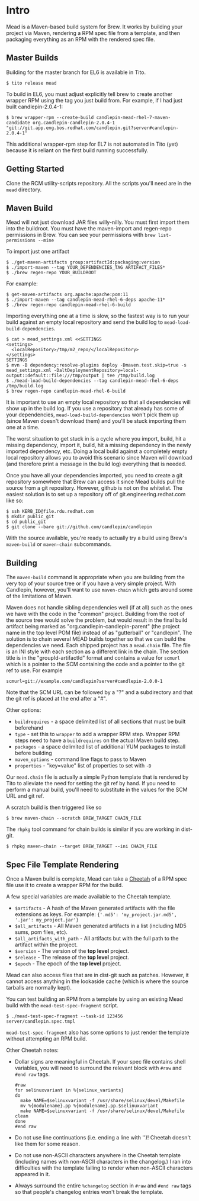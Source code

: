 # Intro
Mead is a Maven-based build system for Brew.  It works by building your
project via Maven, rendering a RPM spec file from a template, and then packaging
everything as an RPM with the rendered spec file.

## Master Builds
Building for the master branch for EL6 is available in Tito.

```
$ tito release mead
```

To build in EL6, you must adjust explicitly tell brew to create another wrapper
RPM using the tag you just build from.  For example, if I had just built
candlepin-2.0.4-1:

```
$ brew wrapper-rpm --create-build candlepin-mead-rhel-7-maven-candidate org.candlepin-candlepin-2.0.4-1 "git://git.app.eng.bos.redhat.com/candlepin.git?server#candlepin-2.0.4-1"
```

This additional wrapper-rpm step for EL7 is not automated in Tito (yet) because
it is reliant on the first build running successfully.

## Getting Started
Clone the RCM utility-scripts repository.  All the scripts you'll need are in
the `mead` directory.

## Maven Build
Mead will not just download JAR files willy-nilly.  You must first import them
into the buildroot.  You must have the maven-import and regen-repo permissions
in Brew.  You can see your permissions with `brew list-permissions --mine`

To import just one artifact

```
$ ./get-maven-artifacts group:artifactId:packaging:version
$ ./import-maven --tag YOUR_DEPENDENCIES_TAG ARTIFACT_FILES*
$ ./brew regen-repo YOUR_BUILDROOT
```

For example:
```
$ get-maven-artifacts org.apache:apache:pom:11
$ ./import-maven --tag candlepin-mead-rhel-6-deps apache-11*
$ ./brew regen-repo candlepin-mead-rhel-6-build
```

Importing everything one at a time is slow, so the fastest way is to run your
build against an empty local repository and send the build log to
`mead-load-build-dependencies`.

```
$ cat > mead_settings.xml <<SETTINGS
<settings>
  <localRepository>/tmp/m2_repo/</localRepository>
</settings>
SETTINGS
$ mvn -B dependency:resolve-plugins deploy -Dmaven.test.skip=true -s mead_settings.xml -DaltDeploymentRepository=local-output::default::file:///tmp/output | tee /tmp/build.log
$ ./mead-load-build-dependencies --tag candlepin-mead-rhel-6-deps /tmp/build.log
$ brew regen-repo candlepin-mead-rhel-6-build
```

It is important to use an empty local repository so that all dependencies will
show up in the build log.  If you use a repository that already has some of
your dependencies, `mead-load-build-dependencies` won't pick them up (since
Maven doesn't download them) and you'll be stuck importing them one at a time.

The worst situation to get stuck in is a cycle where you import, build, hit a
missing dependency, import it, build, hit a missing dependency in the newly
imported dependency, etc.  Doing a local build against a completely empty local
repository allows you to avoid this scenario since Maven will download (and
therefore print a message in the build log) everything that is needed.

Once you have all your dependencies imported, you need to create a git
repository somewhere that Brew can access it since Mead builds pull the source
from a git repository.  However, github is not on the whitelist.  The easiest
solution is to set up a repository off of git.engineering.redhat.com like so:

```
$ ssh KERB_ID@file.rdu.redhat.com
$ mkdir public_git
$ cd public_git
$ git clone --bare git://github.com/candlepin/candlepin

```

With the source available, you're ready to actually try a build using Brew's
`maven-build` or `maven-chain` subcommands.

## Building
The `maven-build` command is appropriate when you are building from the very
top of your source tree or if you have a very simple project.  With Candlepin,
however, you'll want to use `maven-chain` which gets around some of the
limitations of Maven.

Maven does not handle sibling dependencies well (if at all) such as the ones we
have with the code in the "common" project.  Building from the root of the source
tree would solve the problem, but would result in the final build artifact being
marked as "org.candlepin-candlepin-parent" (the project name in the top level POM
file) instead of as "gutterball" or "candlepin".  The solution is to chain several
MEAD builds together so that we can build the dependencies we need.  Each shipped
project has a `mead.chain` file.  The file is an INI style with each section as
a different link in the chain.  The section title is in the "groupId-artifactId"
format and contains a value for `scmurl` which is a pointer to the SCM containing
the code and a pointer to the git ref to use.  For example

```
scmurl=git://example.com/candlepin?server#candlepin-2.0.0-1
```

Note that the SCM URL can be followed by a "?" and a subdirectory and that
the git ref is placed at the end after a "#".

Other options:

* `buildrequires` - a space delimited list of all sections that must be built
  beforehand
* `type` - set this to `wrapper` to add a wrapper RPM step.  Wrapper RPM steps
  need to have a `buildrequires` on the actual Maven build step.
* `packages` - a space delimited list of additional YUM packages to install
  before building
* `maven_options` - command line flags to pass to Maven
* `properties` - "key=value" list of properties to set with `-D`

Our `mead.chain` file is actually a simple Python template that is rendered
by Tito to alleviate the need for setting the git ref by hand.  If you need
to perform a manual build, you'll need to substitute in the values for the
SCM URL and git ref.

A scratch build is then triggered like so

```
$ brew maven-chain --scratch BREW_TARGET CHAIN_FILE
```

The `rhpkg` tool command for chain builds is similar if you are working in dist-git.

```
$ rhpkg maven-chain --target BREW_TARGET --ini CHAIN_FILE
```

## Spec File Template Rendering
Once a Maven build is complete, Mead can take a
[Cheetah](http://www.cheetahtemplate.org) of a RPM spec file use it to create
a wrapper RPM for the build.

A few special variables are made available to the Cheetah template.

* `$artifacts` - A hash of the Maven generated artifacts with the file
  extensions as keys.  For example: `{'.md5': 'my_project.jar.md5', '.jar':
  my_project.jar'}`
* `$all_artifacts` - All Maven generated artifacts in a list (including MD5
  sums, pom files, etc).
* `$all_artifacts_with_path` - All artifacts but with the full path to the
  artifact within the project.
* `$version` - The version of the **top level** project.
* `$release` - The release of the **top level** project.
* `$epoch` - The epoch of the **top level** project.

Mead can also access files that are in dist-git such as patches.  However, it
cannot access anything in the lookaside cache (which is where the source
tarballs are normally kept).

You can test building an RPM from a template by using an existing Mead build
with the `mead-test-spec-fragment` script.

```
$ ./mead-test-spec-fragment --task-id 123456 server/candlepin.spec.tmpl
```

`mead-test-spec-fragment` also has some options to just render the template
without attempting an RPM build.

Other Cheetah notes:

* Dollar signs are meaningful in Cheetah.  If your spec file contains shell
  variables, you will need to surround the relevant block with `#raw` and `#end
  raw` tags.

  ```
  #raw
  for selinuxvariant in %{selinux_variants}
  do
    make NAME=$selinuxvariant -f /usr/share/selinux/devel/Makefile
    mv %{modulename}.pp %{modulename}.pp.$selinuxvariant
    make NAME=$selinuxvariant -f /usr/share/selinux/devel/Makefile clean
  done
  #end raw
  ```
* Do not use line continuations (i.e. ending a line with '\')!
  Cheetah doesn't like them for some reason.
* Do not use non-ASCII characters anywhere in the Cheetah template (including
  names with non-ASCII characters in the changelog.)  I ran into difficulties
  with the template failing to render when non-ASCII characters appeared in it.
* Always surround the entire `%changelog` section in `#raw` and `#end raw` tags
  so that people's changelog entries won't break the template.
